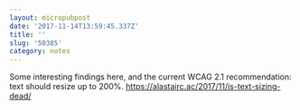 ```yaml
---
layout: micropubpost
date: '2017-11-14T13:59:45.337Z'
title: ''
slug: '50385'
category: notes
---
```

Some interesting findings here, and the current WCAG 2.1 recommendation: text should resize up to 200%.
https://alastairc.ac/2017/11/is-text-sizing-dead/
